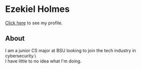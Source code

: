 # Ezekiel Holmes

[Click here](https://github.com/Ezekieldh) to see my profile.  

## About
I am a junior CS major at BSU looking to join the tech industry in cybersecurity.\   
I have little to no idea what I'm doing.
